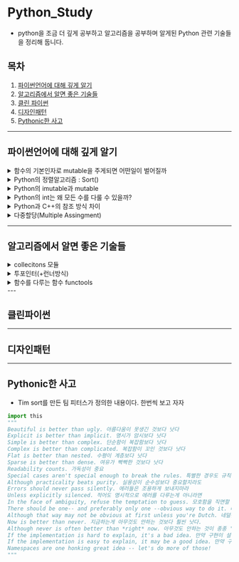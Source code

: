 # Python_Study

- python을 조금 더 깊게 공부하고 알고리즘을 공부하며 알게된 Python 관련 기술들을 정리해 둡니다. 

## 목차 
1. [파이썬언어에 대해 깊게 알기](#파이썬언어에-대해-깊게-알기)
2. [알고리즘에서 알면 좋은 기술들](#알고리즘에서-알면-좋은-기술들)
3. [클린 파이썬](#클린파이썬)
4. [디자인패턴](#디자인패턴)
5. [Pythonic한 사고](#pythonic한-사고)

<!-- 
<details markdown="1">
<summary></summary>

<br>
<pre>

</pre>

</details>
-->

---
## 파이썬언어에 대해 깊게 알기
<details markdown="1">
<summary>함수의 기본인자로 mutable을 주게되면 어떤일이 벌어질까</summary>

<br>
<pre>
이건 진짜 헷갈렸던 부분인데 python 함수가 어떻게 초기화되는지를 알아야한다. 
먼저 왜 이러면 안되냐면 
def foo(bar = []) : 
    bar.append("baz")
    return(bar) 
이렇게 선언한 뒤 foo()를 세번 반복하면 기본값인 []로 초기화가 안되기때문에 ["baz","baz","baz"]가 되버린다. 
함수도 파이썬에서는 일급객체이기 때문에 기본값이 mutable로 들어오게 되면 메모리 주소로 저장되기 때문에 
파이썬 함수의 디폴트 매개변수는 호출 시점을 따르지 않는다.
해결방법은
1. 함수의 기본인자로 다른 함수의 결과나 mutable 자료형을 설정하지 않는 것이다. 
2. 함수 호출마다 지금 서버의 시간을 입력해야할 필요가 있을 수 있는데 그럴때는 이렇게 사용한다. 
       def foo(bar=None):
           if not bar:
               bar = 함수() 혹은 mutable
           동작
       이러면 None이 mutable이 아니므로 id를 참조하지 않아 bar를 정상적으로 사용할 수 있다.
       PEP 505 -- None-aware operators에 따르면 if not bar : bar = []를 간단하게 bar??=[]로 줄일 수 있다. 
</pre>
</details>

<details markdown="1">
<summary>Python의 정렬알고리즘 : Sort()</summary>

<ul>
  <br>
  <li> 파이썬에서는 quick sort가 아니라 Tim sort 방식을 사용한다.
  <li> quick sort는 최악케이스에서 O(n^2)의 시간복잡도를 가지지만 Tim sort는 일반적으로 O(nlogn)을 보장한다.
  <li> Merge sort와 insert sort의 조합으로 만든 알고리즘이라는데 추후 스터디를 더 해보고 싶다.
</ul>
</details>

<details markdown="1">
<summary>Python의 imutable과 mutable </summary>


</details>


<details markdown="1">
<summary>Python의 int는 왜 모든 수를 다룰 수 있을까?</summary>

<br>
<ul>
  <li> 다른 언어와 달리 쓸 때 정말 편리했고 변수를 초기화할 떄 따로 자료형을 지정하지 않는 python의 특성상 굉장히 편리한 기술이라고 생각되었다.
     하지만 그러면서도 int가 4바이트 long이 8바이트인 C언어와 달리 모든 숫자를 int하나에 다 넣을 수 있는 Python이 메모리를 관리하는데
     매우 불리하지 않을까 하는 고민을 했다.
<li>Python에서 int의 방식은 임의 정밀도라 불린다. 정수를 숫자의 배열로 간주하는 것인데 자릿수 단위로 쪼개어 배열형태로 표현한다.
<li>자세한 방법은 추가로 알아보자 
</details>


<details markdown="1">
<summary>Python과 C++의 참조 방식 차이</summary>

<br>
<ul>
  <li> C++에서는 참조를 할때 주소를 참조하지만 Python은 주소참조가 아닌 객체를 참조한다. 
  <li>Python에서는 모든 것이 객체이다. 단순한 숫자들 5,7,19.. 등도 특정 ID를 가지고 있으며 <br>
    a = 10 이런식으로 지정하면 a의 주소에 10을 넣는 c/c++방식이 아닌 10의 주소를 참조한다. <br>
    만약 a=8로 다시 변경하게 되면 c에서의 &a는 변함이 없고 안의 내용만 바뀌지만 python에서 id(a)는 id(8)로 변경된다.<br>
  <li>따라서, mutable 자료형을 다룰 때 특히 주의해야한다. C/C++ 같은 방식으로 접근하면 값이 바뀔 수 있으므로 <br>
    pythonic한 사고가 필요하다. 
</ul>
</details>

<details markdown="1">
<summary>다중할당(Multiple Assingment)</summary>

<br>
<li> 파이썬만의 특별한 할당방법이다.
<br>예를 들면 a, b = 1, 2 이렇게 할당하는데 매우 매우 편리하다. 
<br>특히, python은 C와 달리 = 연산자는 해당 객체를 참조하므로 
<br>a = 2, b=4 일 때
<br>a = b-2
<br>b = 10 한 뒤 a를 출력해보면 결과가 8이 나온다. 앞서 말했듯이 
<br>단순한 값을 주소에 저장한게 아니라 객체를 참조하기 때문인데 다중 할당을 이용해 
<br>a, b = b-2, 10 이렇게 입력하면 a는 2가 된다. 
<br>포인터개념이 없다보니 a=b 이러면 단순한 값에 의한 호출로 오해하기 쉬운데 다중할당을 이용해 오류를 줄여주자 
<br> 
<br>또한, Swap()을 편리하게 할 수 있다.
<br>다른 언어에서 일반적인 swap은 temp라는 빈 변수를 추가해 temp=a  ->  a=b  -> b=temp 이렇게 중계하는데 
<br>Python에서는 다중할당을 이용해 a, b = b, a 한줄로 표현이 가능하며 가독성 또한 높다. (성능차이는 없다고한다.)
<br>이러한 다중할당을 이용하지 않으면서 따로 변수를 선언하지 않아도 swap할 수 있는 방법이 있는데 
<br>a+=b ==> b = a-b ==> a-=b 이렇게 사용하면 숫자를 기준으로 메모리 손실없이 swap이 가능하다. (Python에서는 객체참조때문에 불가) 

</details>

---
## 알고리즘에서 알면 좋은 기술들 
<details markdown="1">
<summary>collecitons 모듈</summary>

<br><ul>
  <li> Counter 객체 
    <br>아이템에 대한 갯수를 계산해 Dictionary로 리턴한다.<br>
    a = [1,2,2,3,3,3,4,4,5]<br>
    b = collecitons.Counter(a)<br>
    print(b)<br>
    Counter({2: 2, 3: 3, 5: 1, 4: 2, 1: 1}) <br>
      
  <li> OrderedDict 객체<br>
    dictionary는 다른 언어에서 Hash Table에 해당되는데 3.6 이하 버젼에서는 
    <br>Python에서도 마찬가지로 입력 순서가 유지되지 않았다.
    <br>이를 위한 OrderedDict 객체를 이용하면 순서가 유지된 OrderedDict 객체를 반환한다.
    <br>collection.OrderedDict(dict) <br>
  
  <li> deque 객체 <br>
    python에서 스택이나 큐는 보통 list로 다 처리된다. 그러나 list.pop(0)의 시간복잡도는 O(n)으로 (뒤에 꺼를 앞으로 맞춰야함) 
    <br> pop(0)를 써야할 상황이면 차라리 deque로 활용하자 
    <br>queue = collecitons.deque()
    <br> 데크의 경우 list의 pop(0)함수를 deque.popleft()로 지원하며 연결리스트와 마찬가지로 시간복잡도는 O(1)이다.
</details>


<details markdown="1">
<summary>투포인터(+런너방식)</summary>

<br>
투포인터는 완전탐색에서 주로 쓰이는 기술로 주로 정렬되어있는 리스트에서 강력한 방법이다. <br><br>
<li> <b>런너방식</b><br>
  - 런너는 투포인트를 활용한 기술로 주로 연결리스트에서 사용된다.<br>
  - 두칸씩 순회하는 fast와 한칸씩 순회하는 slow를 동시에 출발시켜 fast가 순회를 끝내면 slow는 자동으로 
    <br>연결리스트의 중앙에 위치하게 된다. 이를 활용해 팬림드롬 등의 문자열 문제를 해결하기 쉽다.

</details>

<details markdown="1">
<summary>함수를 다루는 함수 functools</summary>

<br>
<pre>
functools.reduce() 함수는 두 인수의 함수를 누적적용하는 메쏘드이다. 
[1,2,3,4,5]의 리스트를 다 더하는 함수는 for문으로 쉽게 계산할 수 있지만 pythonic하게 풀어보려면
functools 모듈을 쓸 수 있다. import functools (Leetcode는 이미 되어있음) 후
functools.reduce(labmda x,y : x + y, [1,2,3,4,5])   
앞서 두인수를 누적적용한다 했으므로 [1,2,3,4,5]에 더하기 함수를 중복 적용하는 셈이다.
from operator import add 를 사용하면 굳이 람다로 구현하지 않고 
functools.reduce(add, [1,2,3,4,5])로 사용할 수 있다.
</pre>
</details>
---

## 클린파이썬
---

## 디자인패턴
---

## Pythonic한 사고 
- Tim sort를 만든 팀 피터스가 정의한 내용이다. 한번씩 보고 자자 

```python
import this
"""
Beautiful is better than ugly. 아름다움이 못생긴 것보다 낫다
Explicit is better than implicit. 명시가 암시보다 낫다
Simple is better than complex. 단순함이 복잡함보다 낫다
Complex is better than complicated. 복잡함이 꼬인 것보다 낫다
Flat is better than nested. 수평이 계층보다 낫다
Sparse is better than dense. 여유가 빡빡한 것보다 낫다
Readability counts. 가독성이 중요
Special cases aren't special enough to break the rules. 특별한 경우도 규칙을 어길 정도로 충분히 특별하지 않다
Although practicality beats purity. 실용성이 순수성보다 중요할지라도
Errors should never pass silently. 에러들은 조용하게 보내지마라 
Unless explicitly silenced. 적어도 명시적으로 에러를 다루는게 아니라면 
In the face of ambiguity, refuse the temptation to guess. 모호함을 직면할 때에 추측하겠다는 유혹을 거부해라
There should be one-- and preferably only one --obvious way to do it. 바람직하고 유일한 명확한 하나의 길이 존재할 것 이다
Although that way may not be obvious at first unless you're Dutch. 네덜란드 사람이 아니라면(?) 그 방법은 명확하지 않을 수 있다
Now is better than never. 지금하는게 아무것도 안하는 것보다 훨씬 낫다.
Although never is often better than *right* now. 아무것도 안하는 것이 종종 '당장' 하는 것보다 나을 지라도 당장하자
If the implementation is hard to explain, it's a bad idea. 만약 구현이 설명하기 어렵다면 그것은 나쁜 아이디어이다.
If the implementation is easy to explain, it may be a good idea. 만약 구현이 설명하기 쉽다면 그것은 좋은 아이디어이다.
Namespaces are one honking great idea -- let's do more of those! 
"""
```

